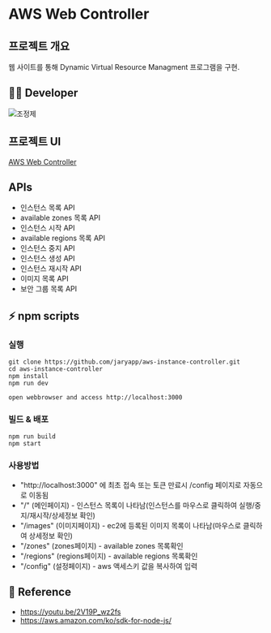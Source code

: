 # AWS Web Controller

## 프로젝트 개요

웹 사이트를 통해 Dynamic Virtual Resource Managment 프로그램을 구현.


## 👨‍💻 Developer

![조정제](https://img.shields.io/badge/충북대학교_소프트웨어학과-조정제-blue)

## 프로젝트 UI
[AWS Web Controller](https://www.notion.so/jaryintro/AWS-Web-Controller-8287a8d46d6540b79f6d3cb3232aafbd)

## APIs

- 인스턴스 목록 API
- available zones 목록 API
- 인스턴스 시작 API
- available regions 목록 API
- 인스턴스 중지 API
- 인스턴스 생성 API
- 인스턴스 재시작 API
- 이미지 목록 API
- 보안 그룹 목록 API

## ⚡ npm scripts

### 실행

```
git clone https://github.com/jaryapp/aws-instance-controller.git
cd aws-instance-controller
npm install
npm run dev

open webbrowser and access http://localhost:3000
```

### 빌드 & 배포

```
npm run build
npm start
```

### 사용방법

- "http://localhost:3000" 에 최초 접속 또는 토큰 만료시 /config 페이지로 자동으로 이동됨
- "/" (메인페이지) - 인스턴스 목록이 나타남(인스턴스를 마우스로 클릭하여 실행/중지/재시작/상세정보 확인)
- "/images" (이미지페이지) - ec2에 등록된 이미지 목록이 나타남(마우스로 클릭하여 상세정보 확인)
- "/zones" (zones페이지) - available zones 목록확인
- "/regions" (regions페이지) - available regions 목록확인
- "/config" (설정페이지) - aws 액세스키 값을 복사하여 입력

## 🔗 Reference

- https://youtu.be/2V19P_wz2fs
- https://aws.amazon.com/ko/sdk-for-node-js/

